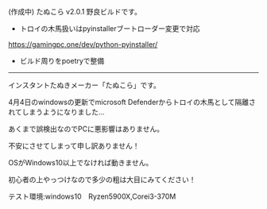 (作成中)
たぬこら v2.0.1 野良ビルドです。

- トロイの木馬扱いはpyinstallerブートローダー変更で対応

https://gamingpc.one/dev/python-pyinstaller/

- ビルド周りをpoetryで整備

----
インスタントたぬきメーカー「たぬこら」です。



4月4日のwindowsの更新でmicrosoft Defenderからトロイの木馬として隔離されてしまうようになりました…

あくまで誤検出なのでPCに悪影響はありません。

不安にさせてしまって申し訳ありません！




OSがWindows10以上でなければ動きません。

初心者の上やっつけなので多少の粗は大目にみてください！

テスト環境:windows10　Ryzen5900X,Corei3-370M


